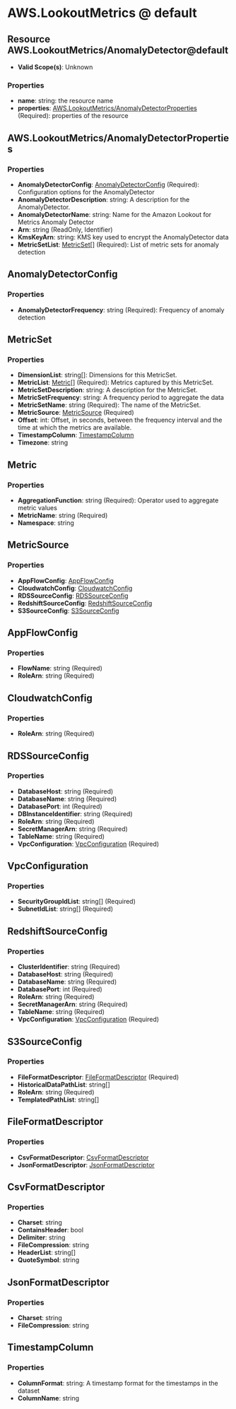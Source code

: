 # AWS.LookoutMetrics @ default

## Resource AWS.LookoutMetrics/AnomalyDetector@default
* **Valid Scope(s)**: Unknown
### Properties
* **name**: string: the resource name
* **properties**: [AWS.LookoutMetrics/AnomalyDetectorProperties](#awslookoutmetricsanomalydetectorproperties) (Required): properties of the resource

## AWS.LookoutMetrics/AnomalyDetectorProperties
### Properties
* **AnomalyDetectorConfig**: [AnomalyDetectorConfig](#anomalydetectorconfig) (Required): Configuration options for the AnomalyDetector
* **AnomalyDetectorDescription**: string: A description for the AnomalyDetector.
* **AnomalyDetectorName**: string: Name for the Amazon Lookout for Metrics Anomaly Detector
* **Arn**: string (ReadOnly, Identifier)
* **KmsKeyArn**: string: KMS key used to encrypt the AnomalyDetector data
* **MetricSetList**: [MetricSet](#metricset)[] (Required): List of metric sets for anomaly detection

## AnomalyDetectorConfig
### Properties
* **AnomalyDetectorFrequency**: string (Required): Frequency of anomaly detection

## MetricSet
### Properties
* **DimensionList**: string[]: Dimensions for this MetricSet.
* **MetricList**: [Metric](#metric)[] (Required): Metrics captured by this MetricSet.
* **MetricSetDescription**: string: A description for the MetricSet.
* **MetricSetFrequency**: string: A frequency period to aggregate the data
* **MetricSetName**: string (Required): The name of the MetricSet.
* **MetricSource**: [MetricSource](#metricsource) (Required)
* **Offset**: int: Offset, in seconds, between the frequency interval and the time at which the metrics are available.
* **TimestampColumn**: [TimestampColumn](#timestampcolumn)
* **Timezone**: string

## Metric
### Properties
* **AggregationFunction**: string (Required): Operator used to aggregate metric values
* **MetricName**: string (Required)
* **Namespace**: string

## MetricSource
### Properties
* **AppFlowConfig**: [AppFlowConfig](#appflowconfig)
* **CloudwatchConfig**: [CloudwatchConfig](#cloudwatchconfig)
* **RDSSourceConfig**: [RDSSourceConfig](#rdssourceconfig)
* **RedshiftSourceConfig**: [RedshiftSourceConfig](#redshiftsourceconfig)
* **S3SourceConfig**: [S3SourceConfig](#s3sourceconfig)

## AppFlowConfig
### Properties
* **FlowName**: string (Required)
* **RoleArn**: string (Required)

## CloudwatchConfig
### Properties
* **RoleArn**: string (Required)

## RDSSourceConfig
### Properties
* **DatabaseHost**: string (Required)
* **DatabaseName**: string (Required)
* **DatabasePort**: int (Required)
* **DBInstanceIdentifier**: string (Required)
* **RoleArn**: string (Required)
* **SecretManagerArn**: string (Required)
* **TableName**: string (Required)
* **VpcConfiguration**: [VpcConfiguration](#vpcconfiguration) (Required)

## VpcConfiguration
### Properties
* **SecurityGroupIdList**: string[] (Required)
* **SubnetIdList**: string[] (Required)

## RedshiftSourceConfig
### Properties
* **ClusterIdentifier**: string (Required)
* **DatabaseHost**: string (Required)
* **DatabaseName**: string (Required)
* **DatabasePort**: int (Required)
* **RoleArn**: string (Required)
* **SecretManagerArn**: string (Required)
* **TableName**: string (Required)
* **VpcConfiguration**: [VpcConfiguration](#vpcconfiguration) (Required)

## S3SourceConfig
### Properties
* **FileFormatDescriptor**: [FileFormatDescriptor](#fileformatdescriptor) (Required)
* **HistoricalDataPathList**: string[]
* **RoleArn**: string (Required)
* **TemplatedPathList**: string[]

## FileFormatDescriptor
### Properties
* **CsvFormatDescriptor**: [CsvFormatDescriptor](#csvformatdescriptor)
* **JsonFormatDescriptor**: [JsonFormatDescriptor](#jsonformatdescriptor)

## CsvFormatDescriptor
### Properties
* **Charset**: string
* **ContainsHeader**: bool
* **Delimiter**: string
* **FileCompression**: string
* **HeaderList**: string[]
* **QuoteSymbol**: string

## JsonFormatDescriptor
### Properties
* **Charset**: string
* **FileCompression**: string

## TimestampColumn
### Properties
* **ColumnFormat**: string: A timestamp format for the timestamps in the dataset
* **ColumnName**: string

